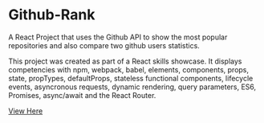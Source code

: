 
# Github-Rank
A React Project that uses the Github API to show the most popular repositories and also compare two github users statistics.

This project was created as part of a React skills showcase. It displays competencies with npm, webpack, babel, elements, components, props, state, propTypes, defaultProps, stateless functional components, lifecycle events, asyncronous requests, dynamic rendering, query parameters, ES6, Promises, async/await and the React Router.

[View Here](https://peaceful-fermi-659f44.netlify.com/popular)
